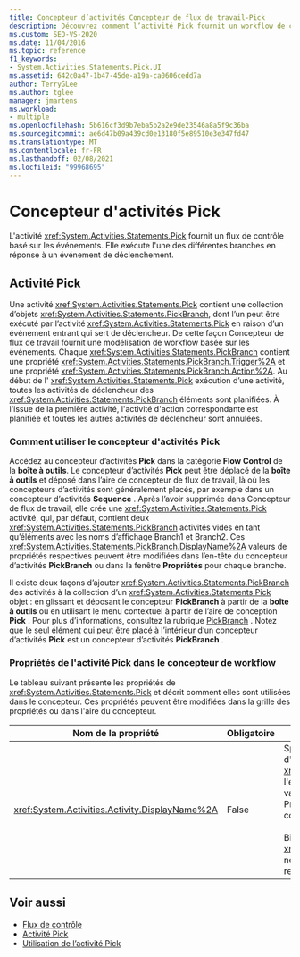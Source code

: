 ```yaml
---
title: Concepteur d’activités Concepteur de flux de travail-Pick
description: Découvrez comment l’activité Pick fournit un workflow de contrôle basé sur les événements et exécute l’une des différentes branches en réponse à un événement de déclenchement.
ms.custom: SEO-VS-2020
ms.date: 11/04/2016
ms.topic: reference
f1_keywords:
- System.Activities.Statements.Pick.UI
ms.assetid: 642c0a47-1b47-45de-a19a-ca0606cedd7a
author: TerryGLee
ms.author: tglee
manager: jmartens
ms.workload:
- multiple
ms.openlocfilehash: 5b616cf3d9b7eba5b2a2e9de23546a8a5f9c36ba
ms.sourcegitcommit: ae6d47b09a439cd0e13180f5e89510e3e347fd47
ms.translationtype: MT
ms.contentlocale: fr-FR
ms.lasthandoff: 02/08/2021
ms.locfileid: "99968695"
---
```

# <a name="pick-activity-designer"></a>Concepteur d'activités Pick

L'activité <xref:System.Activities.Statements.Pick> fournit un flux de contrôle basé sur les événements. Elle exécute l'une des différentes branches en réponse à un événement de déclenchement.

## <a name="the-pick-activity"></a>Activité Pick

Une activité <xref:System.Activities.Statements.Pick> contient une collection d’objets <xref:System.Activities.Statements.PickBranch>, dont l’un peut être exécuté par l’activité <xref:System.Activities.Statements.Pick> en raison d’un événement entrant qui sert de déclencheur. De cette façon Concepteur de flux de travail fournit une modélisation de workflow basée sur les événements. Chaque <xref:System.Activities.Statements.PickBranch> contient une propriété <xref:System.Activities.Statements.PickBranch.Trigger%2A> et une propriété <xref:System.Activities.Statements.PickBranch.Action%2A>. Au début de l' <xref:System.Activities.Statements.Pick> exécution d’une activité, toutes les activités de déclencheur des <xref:System.Activities.Statements.PickBranch> éléments sont planifiées. À l'issue de la première activité, l'activité d'action correspondante est planifiée et toutes les autres activités de déclencheur sont annulées.

### <a name="how-to-use-the-pick-activity-designer"></a>Comment utiliser le concepteur d'activités Pick

Accédez au concepteur d’activités **Pick** dans la catégorie **Flow Control** de la **boîte à outils**. Le concepteur d’activités **Pick** peut être déplacé de la **boîte à outils** et déposé dans l’aire de concepteur de flux de travail, là où les concepteurs d’activités sont généralement placés, par exemple dans un concepteur d’activités **Sequence** . Après l’avoir supprimée dans Concepteur de flux de travail, elle crée une <xref:System.Activities.Statements.Pick> activité, qui, par défaut, contient deux <xref:System.Activities.Statements.PickBranch> activités vides en tant qu’éléments avec les noms d’affichage Branch1 et Branch2. Ces <xref:System.Activities.Statements.PickBranch.DisplayName%2A> valeurs de propriétés respectives peuvent être modifiées dans l’en-tête du concepteur d’activités **PickBranch** ou dans la fenêtre **Propriétés** pour chaque branche.

Il existe deux façons d’ajouter <xref:System.Activities.Statements.PickBranch> des activités à la collection d’un <xref:System.Activities.Statements.Pick> objet : en glissant et déposant le concepteur **PickBranch** à partir de la **boîte à outils** ou en utilisant le menu contextuel à partir de l’aire de conception **Pick** . Pour plus d’informations, consultez la rubrique [PickBranch](../workflow-designer/pickbranch-activity-designer.md) . Notez que le seul élément qui peut être placé à l’intérieur d’un concepteur d’activités **Pick** est un concepteur d’activités **PickBranch** .

### <a name="pick-activity-properties-in-the-workflow-designer"></a>Propriétés de l'activité Pick dans le concepteur de workflow

Le tableau suivant présente les propriétés de <xref:System.Activities.Statements.Pick> et décrit comment elles sont utilisées dans le concepteur. Ces propriétés peuvent être modifiées dans la grille des propriétés ou dans l'aire du concepteur.

|Nom de la propriété|Obligatoire|Usage|
|-|--------------|-|
|<xref:System.Activities.Activity.DisplayName%2A>|False|Spécifie le nom convivial du concepteur d'activités <xref:System.Activities.Statements.Pick> dans l'en-tête. La valeur par défaut est Pick. La valeur peut être modifiée dans la grille Propriétés ou directement dans l'en-tête du concepteur d'activités.<br /><br /> Bien que la propriété <xref:System.Activities.Activity.DisplayName%2A> ne soit pas strictement obligatoire, il est recommandé d'en utiliser une.|

## <a name="see-also"></a>Voir aussi

- [Flux de contrôle](../workflow-designer/control-flow-activity-designers.md)
- [Activité Pick](/dotnet/framework/windows-workflow-foundation/pick-activity)
- [Utilisation de l’activité Pick](/dotnet/framework/windows-workflow-foundation/samples/using-the-pick-activity)